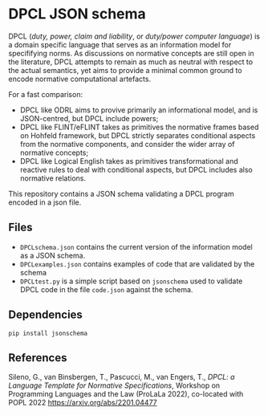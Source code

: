 # DPCL JSON schema

DPCL (*duty, power, claim and liability*, or *duty/power computer language*) is a domain specific language that serves as an information model for specififying norms. As discussions on normative concepts are still open in the literature, DPCL attempts to remain as much as neutral with respect to the actual semantics, yet aims to provide a minimal common ground to encode normative computational artefacts.

For a fast comparison:
- DPCL like ODRL aims to provive primarily an informational model, and is JSON-centred, but DPCL include powers;
- DPCL like FLINT/eFLINT takes as primitives the normative frames based on Hohfeld framework, but DPCL strictly separates conditional aspects from the normative components, and consider the wider array of normative concepts;
- DPCL like Logical English takes as primitives transformational and reactive rules to deal with conditional aspects, but DPCL includes also normative relations.

This repository contains a JSON schema validating a DPCL program encoded in a json file.

## Files

- `DPCLschema.json` contains the current version of the information model as a JSON schema.
- `DPCLexamples.json` contains examples of code that are validated by the schema
- `DPCLtest.py` is a simple script based on `jsonschema` used to validate DPCL code in the file `code.json` against the schema.

## Dependencies

```
pip install jsonschema
```

## References

Sileno, G., van Binsbergen, T., Pascucci, M., van Engers, T., 
*DPCL: a Language Template for Normative Specifications*, 
Workshop on Programming Languages and the Law (ProLaLa 2022), co-located with POPL 2022
https://arxiv.org/abs/2201.04477
